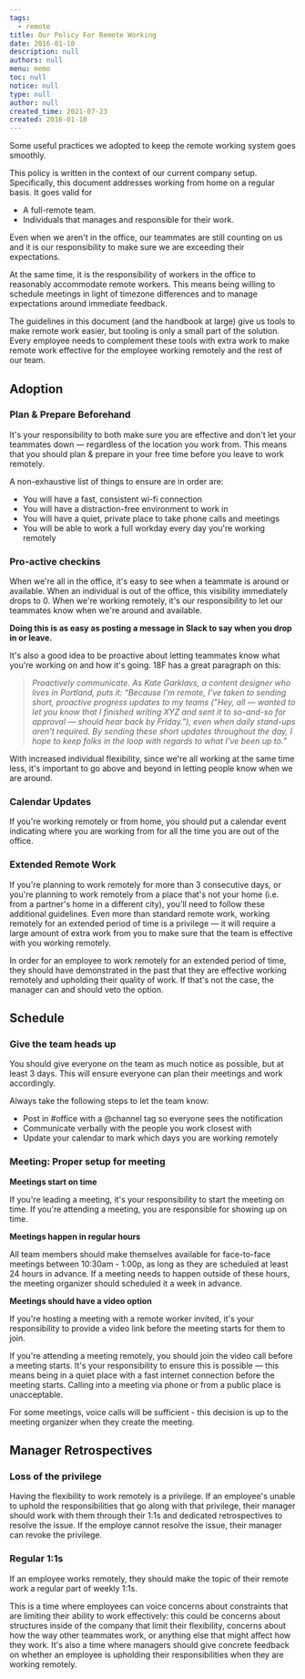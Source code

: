 ```yaml
---
tags: 
  - remote
title: Our Policy For Remote Working
date: 2016-01-10
description: null
authors: null
menu: memo
toc: null
notice: null
type: null
author: null
created_time: 2021-07-23
created: 2016-01-10
---
```


Some useful practices we adopted to keep the remote working system goes smoothly. 

This policy is written in the context of our current company setup. Specifically, this document addresses working from home on a regular basis. It goes valid for

* A full-remote team.
* Individuals that manages and responsible for their work.

Even when we aren't in the office, our teammates are still counting on us and it is our responsibility to make sure we are exceeding their expectations.

At the same time, it is the responsibility of workers in the office to reasonably accommodate remote workers. This means being willing to schedule meetings in light of timezone differences and to manage expectations around immediate feedback.

The guidelines in this document (and the handbook at large) give us tools to make remote work easier, but tooling is only a small part of the solution. Every employee needs to complement these tools with extra work to make remote work effective for the employee working remotely and the rest of our team.

## Adoption

### **Plan & Prepare Beforehand**

It's your responsibility to both make sure you are effective and don't let your teammates down — regardless of the location you work from. This means that you should plan & prepare in your free time before you leave to work remotely.

A non-exhaustive list of things to ensure are in order are:

* You will have a fast, consistent wi-fi connection
* You will have a distraction-free environment to work in
* You will have a quiet, private place to take phone calls and meetings
* You will be able to work a full workday every day you're working remotely

### **Pro-active checkins**

When we're all in the office, it's easy to see when a teammate is around or available. When an individual is out of the office, this visibility immediately drops to 0. When we're working remotely, it's our responsibility to let our teammates know when we're around and available.

**Doing this is as easy as posting a message in Slack to say when you drop in or leave.**

It's also a good idea to be proactive about letting teammates know what you're working on and how it's going. 18F has a great paragraph on this:


> *Proactively communicate. As Kate Garklavs, a content designer who lives in Portland, puts it: “Because I'm remote, I've taken to sending short, proactive progress updates to my teams ("Hey, all — wanted to let you know that I finished writing XYZ and sent it to so-and-so for approval — should hear back by Friday."), even when daily stand-ups aren't required. By sending these short updates throughout the day, I hope to keep folks in the loop with regards to what I've been up to.”*


With increased individual flexibility, since we're all working at the same time less, it's important to go above and beyond in letting people know when we are around.

### **Calendar Updates**

If you're working remotely or from home, you should put a calendar event indicating where you are working from for all the time you are out of the office.

### Extended Remote Work

If you're planning to work remotely for more than 3 consecutive days, or you're planning to work remotely from a place that's not your home (i.e. from a partner's home in a different city), you'll need to follow these additional guidelines. Even more than standard remote work, working remotely for an extended period of time is a privilege — it will require a large amount of extra work from you to make sure that the team is effective with you working remotely.

In order for an employee to work remotely for an extended period of time, they should have demonstrated in the past that they are effective working remotely and upholding their quality of work. If that's not the case, the manager can and should veto the option.

## Schedule

### **Give the team heads up**

You should give everyone on the team as much notice as possible, but at least 3 days. This will ensure everyone can plan their meetings and work accordingly.

Always take the following steps to let the team know:

* Post in #office with a @channel tag so everyone sees the notification
* Communicate verbally with the people you work closest with
* Update your calendar to mark which days you are working remotely

### Meeting: Proper setup for meeting

<!-- synced_block 32ad30fb-9659-4e38-bb96-0f270a4bcf9c -->

**Meetings start on time**

If you're leading a meeting, it's your responsibility to start the meeting on time. If you're attending a meeting, you are responsible for showing up on time.

**Meetings happen in regular hours**

All team members should make themselves available for face-to-face meetings between 10:30am - 1:00p, as long as they are scheduled at least 24 hours in advance. If a meeting needs to happen outside of these hours, the meeting organizer should scheduled it a week in advance.

**Meetings should have a video option**

If you're hosting a meeting with a remote worker invited, it's your responsibility to provide a video link before the meeting starts for them to join.

If you're attending a meeting remotely, you should join the video call before a meeting starts. It's your responsibility to ensure this is possible — this means being in a quiet place with a fast internet connection before the meeting starts. Calling into a meeting via phone or from a public place is unacceptable.

For some meetings, voice calls will be sufficient - this decision is up to the meeting organizer when they create the meeting.

## Manager Retrospectives

### **Loss of the privilege**

Having the flexibility to work remotely is a privilege. If an employee's unable to uphold the responsibilities that go along with that privilege, their manager should work with them through their 1:1s and dedicated retrospectives to resolve the issue. If the employe cannot resolve the issue, their manager can revoke the privilege.

### **Regular 1:1s**

If an employee works remotely, they should make the topic of their remote work a regular part of weekly 1:1s.

This is a time where employees can voice concerns about constraints that are limiting their ability to work effectively: this could be concerns about structures inside of the company that limit their flexibility, concerns about how the way other teammates work, or anything else that might affect how they work. It's also a time where managers should give concrete feedback on whether an employee is upholding their responsibilities when they are working remotely.

